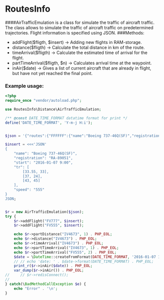 RoutesInfo
=============
####AirTrafficEmulation is a class for simulate the traffic of aircraft traffic. The class allows to simulate the traffic of aircraft traffic on predetermined trajectories. Flight information is specified using JSON.
###Methods:
- addFlight(\$fligth, \$insert) -> Adding new flights in RAM-storage.
- distance(\$fligth) -> Calculate the total distance in km of the route.
- timeArrival(\$fligth) -> Calculate the estimated time of arrival for the flight.
- partTimeArrival(\$fligth, \$n) -> Calculates arrival time at the waypoint.
- inAir(\$date) -> Gives a list of current aircraft that are already in flight, but have not yet reached the final point.
### Example usage:
```php
<?php
require_once "vendor/autoload.php";

use RoutesInfo\Distance\AirTrafficEmulation;

/** @const DATE_TIME_FORMAT datatime format for print */
define('DATE_TIME_FORMAT', 'Y-m-j H:i');


$json = '{"routes":{"FFFFFF":{"name":"Boeing 737-46Q(SF)","registration":"RA-89051","start":"2016-01-07 9:00","tr":[[33.55,33],[37,24],[43,45]],"speed":"375"},"IV4673":{"name":"Boeing 737-46Q(SF)","registration":"RA-42343","start":"2016-01-07 15:00","tr":[[60,53],[67,28],[75,53]],"speed":"382"}}}';

$insert = <<<'JSON'
{
    "name": "Boeing 737-46Q(SF)",
    "registration": "RA-89051",
    "start": "2016-01-07 9:00",
    "tr": [
        [33.55, 33],
        [37, 24],
        [43, 45]
    ],
    "speed": "555"
}
JSON;


$r = new AirTrafficEmulation($json);
try {
    $r->addFlight("FV777", $insert);
    $r->addFlight("FV555", $insert);

    echo $r->partDistance("IV4673", 1) . PHP_EOL;
    echo $r->distance("IV4673") . PHP_EOL;
    echo $r->timeArrival("IV4673") . PHP_EOL;
    echo $r->partTimeArrival("IV4673", 1) . PHP_EOL;
    echo $r->partTimeArrival("FV555", 2) . PHP_EOL;
    $date = \DateTime::createFromFormat(DATE_TIME_FORMAT, '2016-01-07 11:00');
    // // echo 'date: ' . $date->format(DATE_TIME_FORMAT) . PHP_EOL;
    print_r($r->inAir($date)) . PHP_EOL;
    var_dump($r->inAir()) . PHP_EOL;
//     // $r->redisConnect();
//
} catch(\BadMethodCallException $e) {
    echo "Error" . '\n';
}
```
